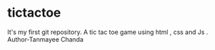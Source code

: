 # tictactoe
It's my first git repository. A tic tac toe game using html ,  css and Js . <br>
Author-Tanmayee Chanda

